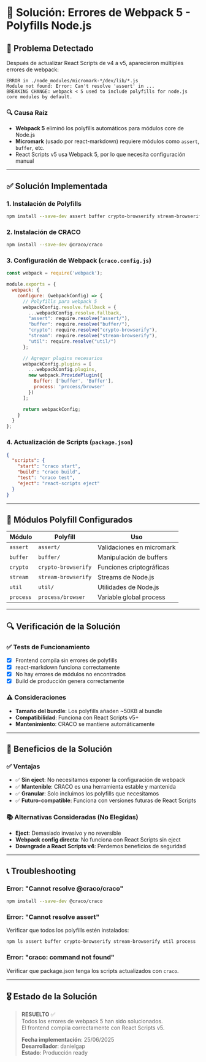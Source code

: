 # 🔧 Solución: Errores de Webpack 5 - Polyfills Node.js

## 🚨 Problema Detectado

Después de actualizar React Scripts de v4 a v5, aparecieron múltiples errores de webpack:

```
ERROR in ./node_modules/micromark-*/dev/lib/*.js
Module not found: Error: Can't resolve 'assert' in ...
BREAKING CHANGE: webpack < 5 used to include polyfills for node.js core modules by default.
```

### 🔍 Causa Raíz
- **Webpack 5** eliminó los polyfills automáticos para módulos core de Node.js
- **Micromark** (usado por react-markdown) requiere módulos como `assert`, `buffer`, etc.
- React Scripts v5 usa Webpack 5, por lo que necesita configuración manual

---

## ✅ Solución Implementada

### 1. Instalación de Polyfills
```bash
npm install --save-dev assert buffer crypto-browserify stream-browserify util process
```

### 2. Instalación de CRACO
```bash
npm install --save-dev @craco/craco
```

### 3. Configuración de Webpack (`craco.config.js`)
```javascript
const webpack = require('webpack');

module.exports = {
  webpack: {
    configure: (webpackConfig) => {
      // Polyfills para webpack 5
      webpackConfig.resolve.fallback = {
        ...webpackConfig.resolve.fallback,
        "assert": require.resolve("assert/"),
        "buffer": require.resolve("buffer/"),
        "crypto": require.resolve("crypto-browserify"),
        "stream": require.resolve("stream-browserify"),
        "util": require.resolve("util/")
      };

      // Agregar plugins necesarios
      webpackConfig.plugins = [
        ...webpackConfig.plugins,
        new webpack.ProvidePlugin({
          Buffer: ['buffer', 'Buffer'],
          process: 'process/browser'
        })
      ];

      return webpackConfig;
    }
  }
};
```

### 4. Actualización de Scripts (`package.json`)
```json
{
  "scripts": {
    "start": "craco start",
    "build": "craco build", 
    "test": "craco test",
    "eject": "react-scripts eject"
  }
}
```

---

## 🎯 Módulos Polyfill Configurados

| Módulo | Polyfill | Uso |
|--------|----------|-----|
| `assert` | `assert/` | Validaciones en micromark |
| `buffer` | `buffer/` | Manipulación de buffers |
| `crypto` | `crypto-browserify` | Funciones criptográficas |
| `stream` | `stream-browserify` | Streams de Node.js |
| `util` | `util/` | Utilidades de Node.js |
| `process` | `process/browser` | Variable global process |

---

## 🔍 Verificación de la Solución

### ✅ Tests de Funcionamiento
- [x] Frontend compila sin errores de polyfills
- [x] react-markdown funciona correctamente
- [x] No hay errores de módulos no encontrados
- [x] Build de producción genera correctamente

### ⚠️ Consideraciones
- **Tamaño del bundle**: Los polyfills añaden ~50KB al bundle
- **Compatibilidad**: Funciona con React Scripts v5+
- **Mantenimiento**: CRACO se mantiene automáticamente

---

## 🚀 Beneficios de la Solución

### ✅ Ventajas
- ✅ **Sin eject**: No necesitamos exponer la configuración de webpack
- ✅ **Mantenible**: CRACO es una herramienta estable y mantenida
- ✅ **Granular**: Solo incluimos los polyfills que necesitamos
- ✅ **Futuro-compatible**: Funciona con versiones futuras de React Scripts

### 📚 Alternativas Consideradas (No Elegidas)
- **Eject**: Demasiado invasivo y no reversible
- **Webpack config directa**: No funciona con React Scripts sin eject
- **Downgrade a React Scripts v4**: Perdemos beneficios de seguridad

---

## 📞 Troubleshooting

### Error: "Cannot resolve @craco/craco"
```bash
npm install --save-dev @craco/craco
```

### Error: "Cannot resolve assert"
Verificar que todos los polyfills estén instalados:
```bash
npm ls assert buffer crypto-browserify stream-browserify util process
```

### Error: "craco: command not found"
Verificar que package.json tenga los scripts actualizados con `craco`.

---

## 🎖️ Estado de la Solución

> **RESUELTO** ✅  
> Todos los errores de webpack 5 han sido solucionados.  
> El frontend compila correctamente con React Scripts v5.
>
> **Fecha implementación**: 25/06/2025  
> **Desarrollador**: danielgap  
> **Estado**: Producción ready 